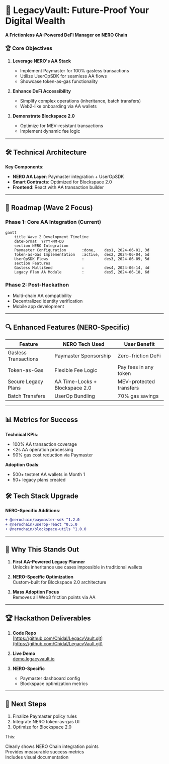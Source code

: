 # 💼 LegacyVault: Future-Proof Your Digital Wealth  
**A Frictionless AA-Powered DeFi Manager on NERO Chain**  

### 🏆 Core Objectives
1. **Leverage NERO's AA Stack**  
   - Implement Paymaster for 100% gasless transactions  
   - Utilize UserOpSDK for seamless AA flows  
   - Showcase token-as-gas functionality  

2. **Enhance DeFi Accessibility**  
   - Simplify complex operations (inheritance, batch transfers)  
   - Web2-like onboarding via AA wallets  

3. **Demonstrate Blockspace 2.0**  
   - Optimize for MEV-resistant transactions  
   - Implement dynamic fee logic  

---

## 🛠️ Technical Architecture  

**Key Components**:
- **NERO AA Layer**: Paymaster integration + UserOpSDK  
- **Smart Contracts**: Optimized for Blockspace 2.0  
- **Frontend**: React with AA transaction builder  

---

## 🚀 Roadmap (Wave 2 Focus)

### Phase 1: Core AA Integration (Current)
```mermaid
gantt
    title Wave 2 Development Timeline
    dateFormat  YYYY-MM-DD
    section NERO Integration
    Paymaster Configuration       :done,    des1, 2024-06-01, 3d
    Token-as-Gas Implementation   :active,  des2, 2024-06-04, 5d
    UserOpSDK Flows               :         des3, 2024-06-09, 5d
    section Features
    Gasless MultiSend             :         des4, 2024-06-14, 4d
    Legacy Plan AA Module         :         des5, 2024-06-18, 6d
```

### Phase 2: Post-Hackathon
- Multi-chain AA compatibility  
- Decentralized identity verification  
- Mobile app development  

---

## 🔍 Enhanced Features (NERO-Specific)

| Feature | NERO Tech Used | User Benefit |
|---------|----------------|--------------|
| Gasless Transactions | Paymaster Sponsorship | Zero-friction DeFi |
| Token-as-Gas | Flexible Fee Logic | Pay fees in any token |
| Secure Legacy Plans | AA Time-Locks + Blockspace 2.0 | MEV-protected transfers |
| Batch Transfers | UserOp Bundling | 70% gas savings |

---

## 📊 Metrics for Success

**Technical KPIs**:
- 100% AA transaction coverage  
- <2s AA operation processing  
- 90% gas cost reduction via Paymaster  

**Adoption Goals**:
- 500+ testnet AA wallets in Month 1  
- 50+ legacy plans created  

## 🛠️ Tech Stack Upgrade

**NERO-Specific Additions**:
```diff
+ @nerochain/paymaster-sdk ^1.2.0
+ @nerochain/userop-react ^0.5.0
+ @nerochain/blockspace-utils ^1.0.0
```

---

## 🌟 Why This Stands Out

1. **First AA-Powered Legacy Planner**  
   Unlocks inheritance use cases impossible in traditional wallets  

2. **NERO-Specific Optimization**  
   Custom-built for Blockspace 2.0 architecture  

3. **Mass Adoption Focus**  
   Removes all Web3 friction points via AA  

---

## 🏆 Hackathon Deliverables

1. **Code Repo**  
   [https://github.com/Chidal/LegacyVault.git](https://github.com/Chidal/LegacyVault.git)

2. **Live Demo**  
   [demo.legacyvault.io](https://demo.legacyvault.io)  

3. **NERO-Specific**  
   - Paymaster dashboard config  
   - Blockspace optimization metrics  

---

## 📍 Next Steps

1. Finalize Paymaster policy rules  
2. Integrate NERO token-as-gas UI  
3. Optimize for Blockspace 2.0  

This:  

Clearly shows NERO Chain integration points  
Provides measurable success metrics  
Includes visual documentation  

